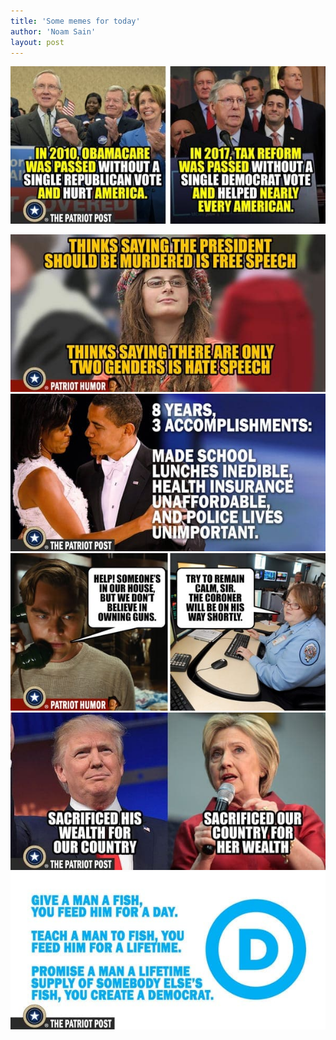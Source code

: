 ```yaml
---
title: 'Some memes for today'
author: 'Noam Sain'
layout: post
---
```


![](/assets/2018/2018-03-democrats-vs-republicans.jpg)

![](/assets/2018/2018-03-free-speech.jpg) ![](/assets/2018/2018-03-obama-accomplishments.jpg) ![](/assets/2018/2018-03-on-his-way.jpg) ![](/assets/2018/2018-03-trump-vs-clinton.jpg) ![](/assets/2018/2018-03-where-democrats-come-from.jpg)